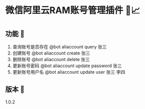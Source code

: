 # 微信阿里云RAM账号管理插件 🤖📈
## 功能 🚀
1. 查询账号是否存在
@bot aliaccount query 张三
2. 创建账号
@bot aliaccount create 张三
3. 删除账号
@bot aliaccount delete 张三
4. 更新账号密码
@bot aliaccount update password 张三
5. 更新账号用户名
@bot aliaccount update user 张三 李四

## 版本 🔢
1.0.2
